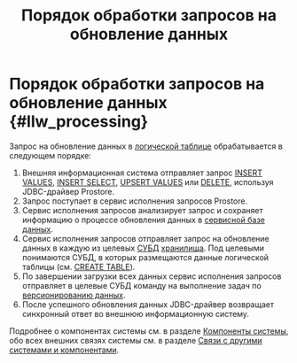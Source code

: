 ﻿---
layout: default
title: Порядок обработки запросов на обновление данных
nav_order: 3
parent: Связи с другими системами и компонентами
grand_parent: Обзор понятий, компонентов и связей
has_children: false
has_toc: false
---

# Порядок обработки запросов на обновление данных {#llw_processing}

Запрос на обновление данных в [логической таблице](../../main_concepts/logical_table/logical_table.md) 
обрабатывается в следующем порядке:
1. Внешняя информационная система отправляет запрос [INSERT VALUES](../../../reference/sql_plus_requests/INSERT_VALUES/INSERT_VALUES.md),
    [INSERT SELECT](../../../reference/sql_plus_requests/INSERT_SELECT/INSERT_SELECT.md),
    [UPSERT VALUES](../../../reference/sql_plus_requests/UPSERT_VALUES/UPSERT_VALUES.md) или 
    [DELETE](../../../reference/sql_plus_requests/DELETE/DELETE.md), используя JDBC-драйвер Prostore.
2. Запрос поступает в сервис исполнения запросов Prostore.
3. Сервис исполнения запросов анализирует запрос и сохраняет информацию о процессе обновления данных в 
    [сервисной базе данных](../../main_concepts/service_db/service_db.md).
4. Сервис исполнения запросов отправляет запрос на обновление данных в каждую из целевых 
    [СУБД](../../../introduction/supported_DBMS/supported_DBMS.md) 
    [хранилища](../../main_concepts/data_storage/data_storage.md). Под целевыми понимаются 
    СУБД, в которых размещаются данные логической таблицы 
    (см. [CREATE TABLE](../../../reference/sql_plus_requests/CREATE_TABLE/CREATE_TABLE.md)).
5. По завершении загрузки всех данных сервис исполнения запросов отправляет в целевые СУБД команду 
    на выполнение задач по 
    [версионированию данных](../../../working_with_system/data_upload/data_versioning/data_versioning.md).
6. После успешного обновления данных JDBC-драйвер возвращает синхронный ответ во внешнюю 
    информационную систему.

Подробнее о компонентах системы см. в разделе [Компоненты системы](../../components/components.md), 
обо всех внешних связях системы см. в разделе [Связи с другими системами и компонентами](../interactions.md).